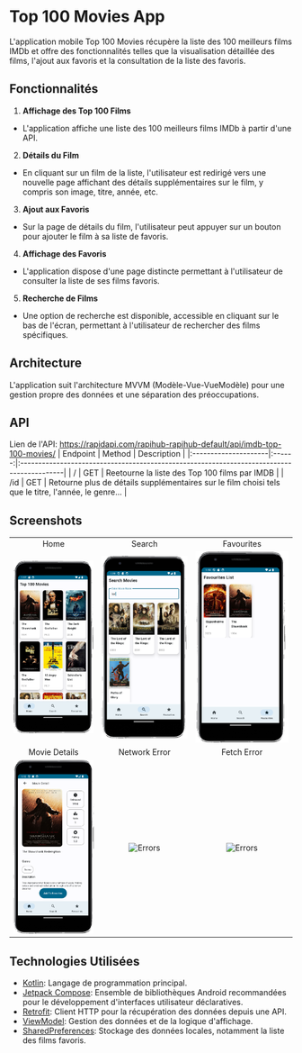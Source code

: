 
# Top 100 Movies App

L'application mobile Top 100 Movies récupère la liste des 100 meilleurs films IMDb et offre des fonctionnalités telles que la visualisation détaillée des films, l'ajout aux favoris et la consultation de la liste des favoris.

## Fonctionnalités

1. **Affichage des Top 100 Films**
- L'application affiche une liste des 100 meilleurs films IMDb à partir d'une API.

2. **Détails du Film**
- En cliquant sur un film de la liste, l'utilisateur est redirigé vers une nouvelle page affichant des détails supplémentaires sur le film, y compris son image, titre, année, etc.

3. **Ajout aux Favoris**
- Sur la page de détails du film, l'utilisateur peut appuyer sur un bouton pour ajouter le film à sa liste de favoris.

4. **Affichage des Favoris**
- L'application dispose d'une page distincte permettant à l'utilisateur de consulter la liste de ses films favoris.

5. **Recherche de Films**
- Une option de recherche est disponible, accessible en cliquant sur le bas de l'écran, permettant à l'utilisateur de rechercher des films spécifiques.

## Architecture

L'application suit l'architecture MVVM (Modèle-Vue-VueModèle) pour une gestion propre des données et une séparation des préoccupations.

## API
Lien de l'API: https://rapidapi.com/rapihub-rapihub-default/api/imdb-top-100-movies/
|        Endpoint       | Method |                                         Description                                        |
|:---------------------|:------:|:------------------------------------------------------------------------------------------|
| /           |  GET  | Reetourne la liste des Top 100 films par IMDB                                              |
| /id        |  GET  | Retourne plus de détails supplémentaires sur le film choisi tels que le titre, l'année, le genre...                                       |

## Screenshots

| | | |
:-------------------------:|:-------------------------:|:-------------------------:
|Home| Search | Favourites |
| ![Home](/Screenshots/HomeScreen.png) | ![Search](/Screenshots/SearchScreen.png) | ![Favourites](/Screenshots/FavouritesScreen.png)
|Movie Details| Network Error | Fetch Error |
| ![Movie Details](/Screenshots/MovieDetailsScreen.png) | ![Errors](/Screenshots/NetworkErrorScreen.png.png) | ![Errors](/Screenshots/FetchErrorScreen.png.png) |


## Technologies Utilisées

- [Kotlin](https://kotlinlang.org/): Langage de programmation principal.
- [Jetpack Compose](https://developer.android.com/jetpack/compose):  Ensemble de bibliothèques Android recommandées pour le développement d'interfaces utilisateur déclaratives.
- [Retrofit](https://square.github.io/retrofit/): Client HTTP pour la récupération des données depuis une API.
- [ViewModel](https://developer.android.com/topic/libraries/architecture/viewmodel): Gestion des données et de la logique d'affichage.
- [SharedPreferences](https://developer.android.com/training/data-storage/shared-preferences): Stockage des données locales, notamment la liste des films favoris.

